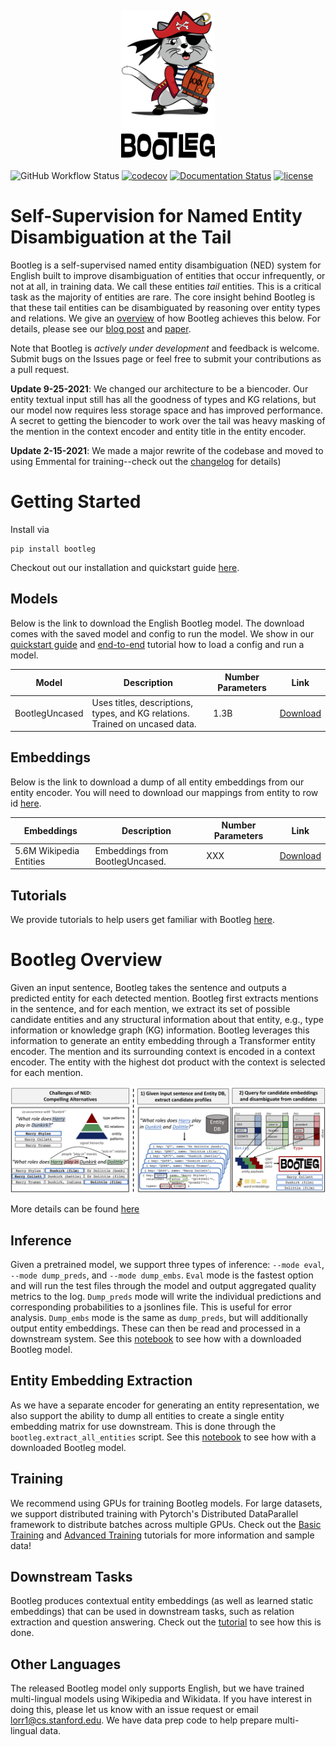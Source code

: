 <p align="center">
<img src="web/images/full_logo.png" width="150" class="center"/>
</p>

![GitHub Workflow Status](https://img.shields.io/github/workflow/status/HazyResearch/bootleg/CI)
[![codecov](https://codecov.io/gh/HazyResearch/bootleg/branch/master/graph/badge.svg)](https://codecov.io/gh/HazyResearch/bootleg)
[![Documentation Status](https://readthedocs.org/projects/bootleg/badge/?version=latest)](https://bootleg.readthedocs.io/en/latest/?badge=latest)
[![license](https://img.shields.io/badge/License-Apache%202.0-blue.svg)](https://opensource.org/licenses/Apache-2.0)

# Self-Supervision for Named Entity Disambiguation at the Tail
Bootleg is a self-supervised named entity disambiguation (NED) system for English built to improve disambiguation of entities that occur infrequently, or not at all, in training data. We call these entities *tail* entities. This is a critical task as the majority of entities are rare. The core insight behind Bootleg is that these tail entities can be disambiguated by reasoning over entity types and relations. We give an [overview](#bootleg-overview) of how Bootleg achieves this below. For details, please see our [blog post](https://hazyresearch.stanford.edu/bootleg_blog) and [paper](http://arxiv.org/abs/2010.10363).

Note that Bootleg is *actively under development* and feedback is welcome. Submit bugs on the Issues page or feel free to submit your contributions as a pull request.

**Update 9-25-2021**: We changed our architecture to be a biencoder. Our entity textual input still has all the goodness of types and KG relations, but our model now requires less storage space and has improved performance. A secret to getting the biencoder to work over the tail was heavy masking of the mention in the context encoder and entity title in the entity encoder.

**Update 2-15-2021**: We made a major rewrite of the codebase and moved to using Emmental for training--check out the [changelog](CHANGELOG.rst) for details)

# Getting Started

Install via

```
pip install bootleg
```

Checkout out our installation and quickstart guide [here](https://bootleg.readthedocs.io/en/latest/gettingstarted/install.html).

## Models
Below is the link to download the English Bootleg model. The download comes with the saved model and config to run the model. We show in our [quickstart guide](https://bootleg.readthedocs.io/en/latest/gettingstarted/quickstart.html) and [end-to-end](tutorials/end2end_ned_tutorial.ipynb) tutorial how to load a config and run a model.

| Model               | Description                     | Number Parameters | Link     |
|-------------------  |---------------------------------|-------------------|----------|
| BootlegUncased      | Uses titles, descriptions, types, and KG relations. Trained on uncased data. | 1.3B | [Download](https://bootleg-data.s3-us-west-2.amazonaws.com/models/latest/bootleg_uncased.tar.gz) |

## Embeddings
Below is the link to download a dump of all entity embeddings from our entity encoder. You will need to download our mappings from entity to row id [here](https://bootleg-data.s3-us-west-2.amazonaws.com/data/latest/entity_db.tar.gz).

| Embeddings               | Description                     | Number Parameters | Link     |
|-------------------  |---------------------------------|-------------------|----------|
| 5.6M Wikipedia Entities      | Embeddings from BootlegUncased. | XXX | [Download]() |


## Tutorials
We provide tutorials to help users get familiar with Bootleg [here](tutorials/).

# Bootleg Overview
Given an input sentence, Bootleg takes the sentence and outputs a predicted entity for each detected mention. Bootleg first extracts mentions in the
sentence, and for each mention, we extract its set of possible candidate entities
and any structural information about that entity, e.g., type information or knowledge graph (KG) information. Bootleg leverages this information to generate an entity embedding through a Transformer entity encoder. The mention and its surrounding context is encoded in a context encoder. The entity with the highest dot product with the context is selected for each mention.

![Dataflow](web/images/bootleg_dataflow.png "Bootleg Dataflow")

More details can be found [here](https://bootleg.readthedocs.io/en/latest/gettingstarted/input_data.html)

## Inference
Given a pretrained model, we support three types of inference: `--mode eval`, `--mode dump_preds`, and `--mode dump_embs`. `Eval` mode is the fastest option and will run the test files through the model and output aggregated quality metrics to the log. `Dump_preds` mode will write the individual predictions and corresponding probabilities to a jsonlines file. This is useful for error analysis. `Dump_embs` mode is the same as `dump_preds`, but will additionally output entity embeddings. These can then be read and processed in a downstream system. See this [notebook](tutorials/end2end_ned_tutorial.ipynb) to see how with a downloaded Bootleg model.

## Entity Embedding Extraction
As we have a separate encoder for generating an entity representation, we also support the ability to dump all entities to create a single entity embedding matrix for use downstream. This is done through the ```bootleg.extract_all_entities``` script. See this [notebook](tutorials/entity_embedding_tutorial.ipynb) to see how with a downloaded Bootleg model.

## Training
We recommend using GPUs for training Bootleg models. For large datasets, we support distributed training with Pytorch's Distributed DataParallel framework to distribute batches across multiple GPUs. Check out the [Basic Training](https://bootleg.readthedocs.io/en/latest/gettingstarted/training.html) and [Advanced Training](https://bootleg.readthedocs.io/en/latest/advanced/distributed_training.html) tutorials for more information and sample data!

## Downstream Tasks
Bootleg produces contextual entity embeddings (as well as learned static embeddings) that can be used in downstream tasks, such as relation extraction and question answering. Check out the [tutorial](tutorials) to see how this is done.

## Other Languages
The released Bootleg model only supports English, but we have trained multi-lingual models using Wikipedia and Wikidata. If you have interest in doing this, please let us know with an issue request or email lorr1@cs.stanford.edu. We have data prep code to help prepare multi-lingual data.
